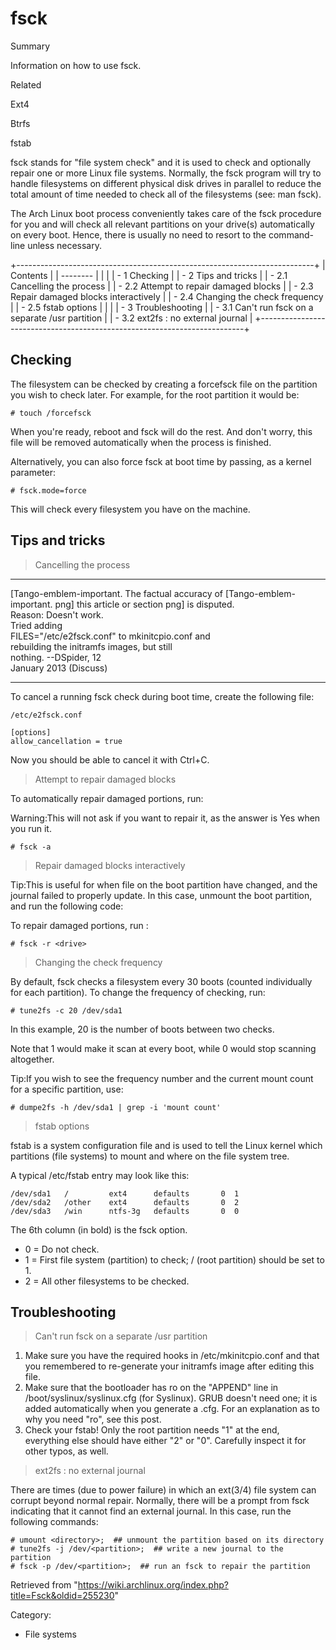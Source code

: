 fsck
====

Summary

Information on how to use fsck.

Related

Ext4

Btrfs

fstab

fsck stands for "file system check" and it is used to check and
optionally repair one or more Linux file systems. Normally, the fsck
program will try to handle filesystems on different physical disk drives
in parallel to reduce the total amount of time needed to check all of
the filesystems (see: man fsck).

The Arch Linux boot process conveniently takes care of the fsck
procedure for you and will check all relevant partitions on your
drive(s) automatically on every boot. Hence, there is usually no need to
resort to the command-line unless necessary.

+--------------------------------------------------------------------------+
| Contents                                                                 |
| --------                                                                 |
|                                                                          |
| -   1 Checking                                                           |
| -   2 Tips and tricks                                                    |
|     -   2.1 Cancelling the process                                       |
|     -   2.2 Attempt to repair damaged blocks                             |
|     -   2.3 Repair damaged blocks interactively                          |
|     -   2.4 Changing the check frequency                                 |
|     -   2.5 fstab options                                                |
|                                                                          |
| -   3 Troubleshooting                                                    |
|     -   3.1 Can't run fsck on a separate /usr partition                  |
|     -   3.2 ext2fs : no external journal                                 |
+--------------------------------------------------------------------------+

Checking
--------

The filesystem can be checked by creating a forcefsck file on the
partition you wish to check later. For example, for the root partition
it would be:

    # touch /forcefsck

When you're ready, reboot and fsck will do the rest. And don't worry,
this file will be removed automatically when the process is finished.

Alternatively, you can also force fsck at boot time by passing, as a
kernel parameter:

    # fsck.mode=force

This will check every filesystem you have on the machine.

Tips and tricks
---------------

> Cancelling the process

  ------------------------ ------------------------ ------------------------
  [Tango-emblem-important. The factual accuracy of  [Tango-emblem-important.
  png]                     this article or section  png]
                           is disputed.             
                           Reason: Doesn't work.    
                           Tried adding             
                           FILES="/etc/e2fsck.conf" 
                           to mkinitcpio.conf and   
                           rebuilding the initramfs 
                           images, but still        
                           nothing. --DSpider, 12   
                           January 2013 (Discuss)   
  ------------------------ ------------------------ ------------------------

To cancel a running fsck check during boot time, create the following
file:

    /etc/e2fsck.conf

    [options]
    allow_cancellation = true

Now you should be able to cancel it with Ctrl+C.

> Attempt to repair damaged blocks

To automatically repair damaged portions, run:

Warning:This will not ask if you want to repair it, as the answer is Yes
when you run it.

    # fsck -a

> Repair damaged blocks interactively

Tip:This is useful for when file on the boot partition have changed, and
the journal failed to properly update. In this case, unmount the boot
partition, and run the following code:

To repair damaged portions, run :

    # fsck -r <drive>

> Changing the check frequency

By default, fsck checks a filesystem every 30 boots (counted
individually for each partition). To change the frequency of checking,
run:

    # tune2fs -c 20 /dev/sda1

In this example, 20 is the number of boots between two checks.

Note that 1 would make it scan at every boot, while 0 would stop
scanning altogether.

Tip:If you wish to see the frequency number and the current mount count
for a specific partition, use:

    # dumpe2fs -h /dev/sda1 | grep -i 'mount count'

> fstab options

fstab is a system configuration file and is used to tell the Linux
kernel which partitions (file systems) to mount and where on the file
system tree.

A typical /etc/fstab entry may look like this:

    /dev/sda1   /         ext4      defaults       0  1
    /dev/sda2   /other    ext4      defaults       0  2
    /dev/sda3   /win      ntfs-3g   defaults       0  0

The 6th column (in bold) is the fsck option.

-   0 = Do not check.
-   1 = First file system (partition) to check; / (root partition)
    should be set to 1.
-   2 = All other filesystems to be checked.

Troubleshooting
---------------

> Can't run fsck on a separate /usr partition

1.  Make sure you have the required hooks in /etc/mkinitcpio.conf and
    that you remembered to re-generate your initramfs image after
    editing this file.
2.  Make sure that the bootloader has ro on the "APPEND" line in
    /boot/syslinux/syslinux.cfg (for Syslinux). GRUB doesn't need one;
    it is added automatically when you generate a .cfg. For an
    explanation as to why you need "ro", see this post.
3.  Check your fstab! Only the root partition needs "1" at the end,
    everything else should have either "2" or "0". Carefully inspect it
    for other typos, as well.

> ext2fs : no external journal

There are times (due to power failure) in which an ext(3/4) file system
can corrupt beyond normal repair. Normally, there will be a prompt from
fsck indicating that it cannot find an external journal. In this case,
run the following commands:

    # umount <directory>;  ## unmount the partition based on its directory
    # tune2fs -j /dev/<partition>;  ## write a new journal to the partition
    # fsck -p /dev/<partition>;  ## run an fsck to repair the partition

Retrieved from
"https://wiki.archlinux.org/index.php?title=Fsck&oldid=255230"

Category:

-   File systems
